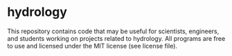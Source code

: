 # hydrology
This repository contains code that may be useful for scientists, engineers, and students working on projects related to
hydrology. All programs are free to use and licensed under the MIT license (see license file). 

